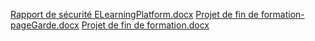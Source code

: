 [Rapport de sécurité ELearningPlatform.docx](https://github.com/user-attachments/files/19025862/Rapport.de.securite.ELearningPlatform.docx)
[Projet de fin de formation-pageGarde.docx](https://github.com/user-attachments/files/19025861/Projet.de.fin.de.formation-pageGarde.docx)
[Projet de fin de formation.docx](https://github.com/user-attachments/files/19025860/Projet.de.fin.de.formation.docx)
